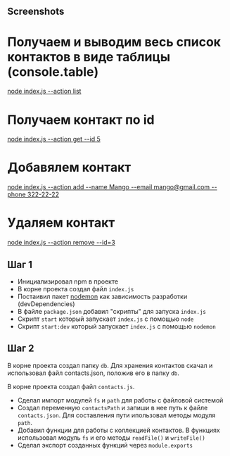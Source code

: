 ## Screenshots

# Получаем и выводим весь список контактов в виде таблицы (console.table)

[node index.js --action list](https://ibb.co/CKvDhRx)

# Получаем контакт по id

[node index.js --action get --id 5](https://ibb.co/n3yC1v6)

# Добавялем контакт

[node index.js --action add --name Mango --email mango@gmail.com --phone 322-22-22](https://ibb.co/p2LFq7S)

# Удаляем контакт

[node index.js --action remove --id=3](https://ibb.co/1LShHtz)

## Шаг 1

- Инициализировал npm в проекте
- В корне проекта создал файл `index.js`
- Постаивил пакет [nodemon](https://www.npmjs.com/package/nodemon) как зависимость разработки (devDependencies)
- В файле `package.json` добавил "скрипты" для запуска `index.js`
- Скрипт `start` который запускает `index.js` с помощью `node`
- Скрипт `start:dev` который запускает `index.js` с помощью `nodemon`

## Шаг 2

В корне проекта создал папку `db`. Для хранения контактов скачал и использовал файл contacts.json, положив его в папку `db`.

В корне проекта создал файл `contacts.js`.

- Сделал импорт модулей `fs` и `path` для работы с файловой системой
- Создал переменную `contactsPath` и запиши в нее путь к файле `contacts.json`. Для составления пути ипользовал методы модуля `path`.
- Добавил функции для работы с коллекцией контактов. В функциях использовал модуль `fs` и его методы `readFile()` и `writeFile()`
- Сделал экспорт созданных функций через `module.exports`

